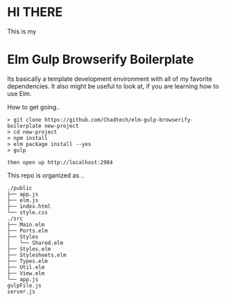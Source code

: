 # HI THERE

This is my 

# Elm Gulp Browserify Boilerplate

Its basically a template development environment with all of my favorite dependencies. It also might be useful to look at, if you are learning how to use Elm.

How to get going..
```
> git clone https://github.com/Chadtech/elm-gulp-browserify-boilerplate new-project
> cd new-project
> npm install
> elm package install --yes
> gulp

then open up http://localhost:2984
```


This repo is organized as ..
```
./public
├── app.js
├── elm.js
├── index.html
└── style.css
./src
├── Main.elm
├── Ports.elm
├── Styles
│   └── Shared.elm
├── Styles.elm
├── Stylesheets.elm
├── Types.elm
├── Util.elm
├── View.elm
└── app.js
gulpFile.js
server.js
```
